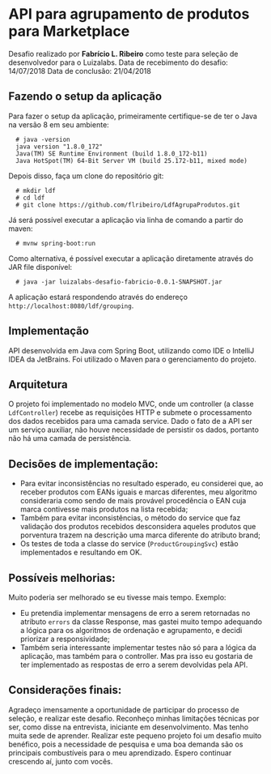 # API para agrupamento de produtos para Marketplace
Desafio realizado por **Fabrício L. Ribeiro** como teste para seleção de desenvolvedor para o Luizalabs. 
Data de recebimento do desafio: 14/07/2018
Data de conclusão: 21/04/2018
 
## Fazendo o setup da aplicação
Para fazer o setup da aplicação, primeiramente certifique-se de ter o Java na versão 8 em seu ambiente:
      
      # java -version
      java version "1.8.0_172"
	  Java(TM) SE Runtime Environment (build 1.8.0_172-b11)
	  Java HotSpot(TM) 64-Bit Server VM (build 25.172-b11, mixed mode)
      
Depois disso, faça um clone do repositório git:

      # mkdir ldf
      # cd ldf
      # git clone https://github.com/flribeiro/LdfAgrupaProdutos.git

Já será possível executar a aplicação via linha de comando a partir do maven:

	  # mvnw spring-boot:run

Como alternativa, é possível executar a aplicação diretamente através do JAR file disponível:

	  # java -jar luizalabs-desafio-fabricio-0.0.1-SNAPSHOT.jar

A aplicação estará respondendo através do endereço `http://localhost:8080/ldf/grouping`.

## Implementação
API desenvolvida em Java com Spring Boot, utilizando como IDE o IntelliJ IDEA da JetBrains. Foi utilizado o Maven para o gerenciamento do projeto. 

## Arquitetura
O projeto foi implementado no modelo MVC, onde um controller (a classe `LdfController`) recebe as requisições HTTP e submete o processamento dos dados recebidos para uma camada service. Dado o fato de a API ser um serviço auxiliar, não houve necessidade de persistir os dados, portanto não há uma camada de persistência.

## Decisões de implementação:
* Para evitar inconsistências no resultado esperado, eu considerei que, ao receber produtos com EANs iguais e marcas diferentes, meu algoritmo consideraria como sendo de mais provável procedência o EAN cuja marca contivesse mais produtos na lista recebida;
* Também para evitar inconsistências, o método do service que faz validação dos produtos recebidos desconsidera aqueles produtos que porventura trazem na descrição uma marca diferente do atributo brand;
* Os testes de toda a classe do service (`ProductGroupingSvc`) estão implementados e resultando em OK.

## Possíveis melhorias:
Muito poderia ser melhorado se eu tivesse mais tempo. Exemplo:
* Eu pretendia implementar mensagens de erro a serem retornadas no atributo `errors` da classe Response, mas gastei muito tempo adequando a lógica para os algoritmos de ordenação e agrupamento, e decidi priorizar a responsividade;
* Também seria interessante implementar testes não só para a lógica da aplicação, mas também para o controller. Mas pra isso eu gostaria de ter implementado as respostas de erro a serem devolvidas pela API.

## Considerações finais:
Agradeço imensamente a oportunidade de participar do processo de seleção, e realizar este desafio. Reconheço minhas limitações técnicas por ser, como disse na entrevista, iniciante em desenvolvimento. Mas tenho muita sede de aprender. Realizar este pequeno projeto foi um desafio muito benéfico, pois a necessidade de pesquisa e uma boa demanda são os principais combustíveis para o meu aprendizado. Espero continuar crescendo aí, junto com vocês.